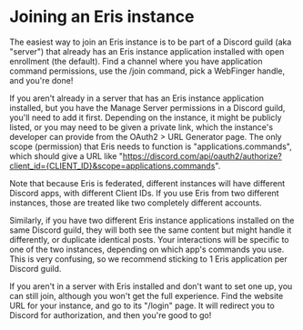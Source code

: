 # Joining an Eris instance

The easiest way to join an Eris instance is to be part of a Discord guild (aka "server") that already has an Eris instance application installed with open enrollment (the default). Find a channel where you have application command permissions, use the /join command, pick a WebFinger handle, and you're done!

If you aren't already in a server that has an Eris instance application installed, but you have the Manage Server permissions in a Discord guild, you'll need to add it first. Depending on the instance, it might be publicly listed, or you may need to be given a private link, which the instance's developer can provide from the OAuth2 > URL Generator page. The only scope (permission) that Eris needs to function is "applications.commands", which should give a URL like "https://discord.com/api/oauth2/authorize?client_id={CLIENT_ID}&scope=applications.commands".

Note that because Eris is federated, different instances will have different Discord apps, with different Client IDs. If you use Eris from two different instances, those are treated like two completely different accounts. 

Similarly, if you have two different Eris instance applications installed on the same Discord guild, they will both see the same content but might handle it differently, or duplicate identical posts. Your interactions will be specific to one of the two instances, depending on which app's commands you use. This is very confusing, so we recommend sticking to 1 Eris application per Discord guild.

If you aren't in a server with Eris installed and don't want to set one up, you can still join, although you won't get the full experience. Find the website URL for your instance, and go to its "/login" page. It will redirect you to Discord for authorization, and then you're good to go!